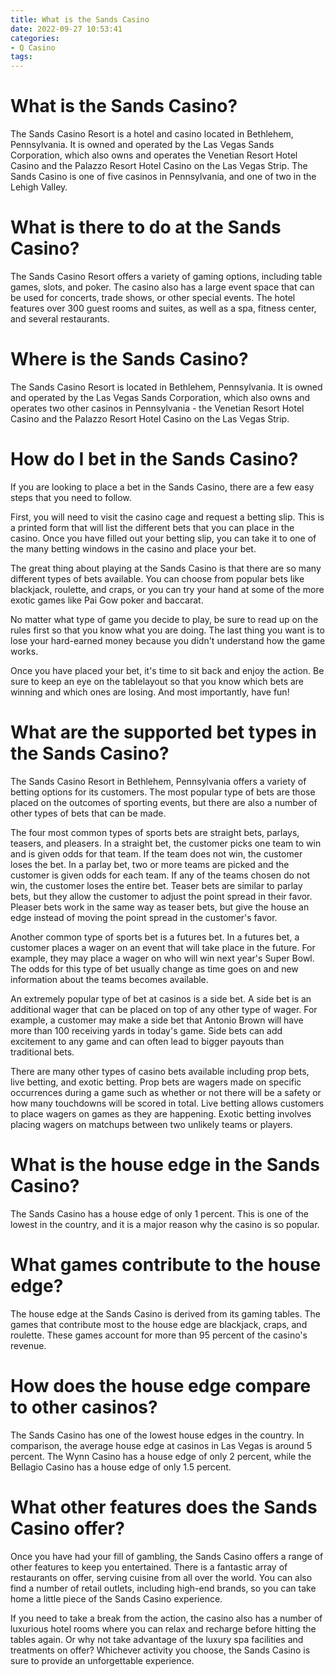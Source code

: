 ```yaml
---
title: What is the Sands Casino
date: 2022-09-27 10:53:41
categories:
- Q Casino
tags:
---
```



#  What is the Sands Casino?

The Sands Casino Resort is a hotel and casino located in Bethlehem, Pennsylvania. It is owned and operated by the Las Vegas Sands Corporation, which also owns and operates the Venetian Resort Hotel Casino and the Palazzo Resort Hotel Casino on the Las Vegas Strip. The Sands Casino is one of five casinos in Pennsylvania, and one of two in the Lehigh Valley.

# What is there to do at the Sands Casino?

The Sands Casino Resort offers a variety of gaming options, including table games, slots, and poker. The casino also has a large event space that can be used for concerts, trade shows, or other special events. The hotel features over 300 guest rooms and suites, as well as a spa, fitness center, and several restaurants.

# Where is the Sands Casino?

The Sands Casino Resort is located in Bethlehem, Pennsylvania. It is owned and operated by the Las Vegas Sands Corporation, which also owns and operates two other casinos in Pennsylvania - the Venetian Resort Hotel Casino and the Palazzo Resort Hotel Casino on the Las Vegas Strip.

#  How do I bet in the Sands Casino?

If you are looking to place a bet in the Sands Casino, there are a few easy steps that you need to follow.

First, you will need to visit the casino cage and request a betting slip. This is a printed form that will list the different bets that you can place in the casino. Once you have filled out your betting slip, you can take it to one of the many betting windows in the casino and place your bet.

The great thing about playing at the Sands Casino is that there are so many different types of bets available. You can choose from popular bets like blackjack, roulette, and craps, or you can try your hand at some of the more exotic games like Pai Gow poker and baccarat.

No matter what type of game you decide to play, be sure to read up on the rules first so that you know what you are doing. The last thing you want is to lose your hard-earned money because you didn't understand how the game works.

Once you have placed your bet, it's time to sit back and enjoy the action. Be sure to keep an eye on the tablelayout so that you know which bets are winning and which ones are losing. And most importantly, have fun!

#  What are the supported bet types in the Sands Casino?

The Sands Casino Resort in Bethlehem, Pennsylvania offers a variety of betting options for its customers. The most popular type of bets are those placed on the outcomes of sporting events, but there are also a number of other types of bets that can be made.

The four most common types of sports bets are straight bets, parlays, teasers, and pleasers. In a straight bet, the customer picks one team to win and is given odds for that team. If the team does not win, the customer loses the bet. In a parlay bet, two or more teams are picked and the customer is given odds for each team. If any of the teams chosen do not win, the customer loses the entire bet. Teaser bets are similar to parlay bets, but they allow the customer to adjust the point spread in their favor. Pleaser bets work in the same way as teaser bets, but give the house an edge instead of moving the point spread in the customer's favor.

Another common type of sports bet is a futures bet. In a futures bet, a customer places a wager on an event that will take place in the future. For example, they may place a wager on who will win next year's Super Bowl. The odds for this type of bet usually change as time goes on and new information about the teams becomes available.

An extremely popular type of bet at casinos is a side bet. A side bet is an additional wager that can be placed on top of any other type of wager. For example, a customer may make a side bet that Antonio Brown will have more than 100 receiving yards in today's game. Side bets can add excitement to any game and can often lead to bigger payouts than traditional bets.

There are many other types of casino bets available including prop bets, live betting, and exotic betting. Prop bets are wagers made on specific occurrences during a game such as whether or not there will be a safety or how many touchdowns will be scored in total. Live betting allows customers to place wagers on games as they are happening. Exotic betting involves placing wagers on matchups between two unlikely teams or players.

#  What is the house edge in the Sands Casino?

The Sands Casino has a house edge of only 1 percent. This is one of the lowest in the country, and it is a major reason why the casino is so popular.

# What games contribute to the house edge?

The house edge at the Sands Casino is derived from its gaming tables. The games that contribute most to the house edge are blackjack, craps, and roulette. These games account for more than 95 percent of the casino's revenue.

# How does the house edge compare to other casinos?

The Sands Casino has one of the lowest house edges in the country. In comparison, the average house edge at casinos in Las Vegas is around 5 percent. The Wynn Casino has a house edge of only 2 percent, while the Bellagio Casino has a house edge of only 1.5 percent.

#  What other features does the Sands Casino offer?

Once you have had your fill of gambling, the Sands Casino offers a range of other features to keep you entertained. There is a fantastic array of restaurants on offer, serving cuisine from all over the world. You can also find a number of retail outlets, including high-end brands, so you can take home a little piece of the Sands Casino experience.

If you need to take a break from the action, the casino also has a number of luxurious hotel rooms where you can relax and recharge before hitting the tables again. Or why not take advantage of the luxury spa facilities and treatments on offer? Whichever activity you choose, the Sands Casino is sure to provide an unforgettable experience.